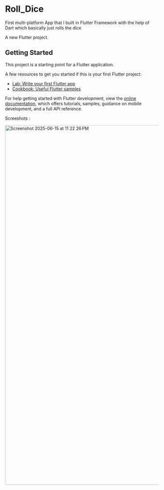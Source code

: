 # Roll_Dice
First multi-platform App that I built in Flutter Framework with the help of Dart which basically just rolls the dice

A new Flutter project.

## Getting Started

This project is a starting point for a Flutter application.

A few resources to get you started if this is your first Flutter project:

- [Lab: Write your first Flutter app](https://docs.flutter.dev/get-started/codelab)
- [Cookbook: Useful Flutter samples](https://docs.flutter.dev/cookbook)

For help getting started with Flutter development, view the
[online documentation](https://docs.flutter.dev/), which offers tutorials,
samples, guidance on mobile development, and a full API reference.

Screeshots : 

<img width="1173" alt="Screenshot 2025-06-15 at 11 22 26 PM" src="https://github.com/user-attachments/assets/26f1ca88-59c5-473a-8648-e4303f8f3107" />
